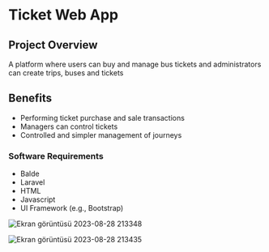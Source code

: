 # Ticket Web App

## Project Overview
A platform where users can buy and manage bus tickets and administrators can create trips, buses and tickets

## Benefits

- Performing ticket purchase and sale transactions
- Managers can control tickets
- Controlled and simpler management of journeys

### Software Requirements

- Balde
- Laravel
- HTML
- Javascript
- UI Framework (e.g., Bootstrap)
  
![Ekran görüntüsü 2023-08-28 213348](https://github.com/murathanje/Bus-Ticket-App/assets/96828156/aa49b23f-c8b6-4e3d-8606-d271d66d209d)


![Ekran görüntüsü 2023-08-28 213435](https://github.com/murathanje/Bus-Ticket-App/assets/96828156/b7e04483-ab89-4407-aaf6-5a1ae7ab0317)
